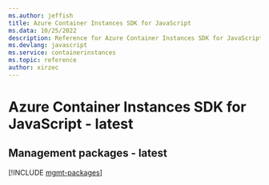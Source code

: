 ```yaml
---
ms.author: jeffish
title: Azure Container Instances SDK for JavaScript
ms.data: 10/25/2022
description: Reference for Azure Container Instances SDK for JavaScript
ms.devlang: javascript
ms.service: containerinstances
ms.topic: reference
author: xirzec
---
```

# Azure Container Instances SDK for JavaScript - latest

## Management packages - latest
[!INCLUDE [mgmt-packages](container-instances-mgmt-index.md)]